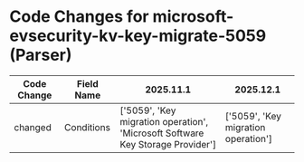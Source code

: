 # Code Changes for microsoft-evsecurity-kv-key-migrate-5059 (Parser)

| Code Change | Field Name | 2025.11.1 | 2025.12.1 |
|-------------|------------|-----------|------------|
| changed | Conditions | ['5059', 'Key migration operation', 'Microsoft Software Key Storage Provider'] | ['5059', 'Key migration operation'] |